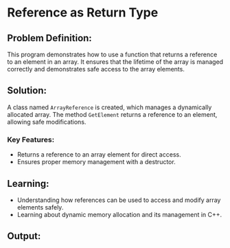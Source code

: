 # Reference as Return Type

## Problem Definition:
This program demonstrates how to use a function that returns a reference to an element in an array. It ensures that the lifetime of the array is managed correctly and demonstrates safe access to the array elements.

## Solution:
A class named `ArrayReference` is created, which manages a dynamically allocated array. The method `GetElement` returns a reference to an element, allowing safe modifications.

### Key Features:
- Returns a reference to an array element for direct access.
- Ensures proper memory management with a destructor.

## Learning:
- Understanding how references can be used to access and modify array elements safely.
- Learning about dynamic memory allocation and its management in C++.

## Output:
